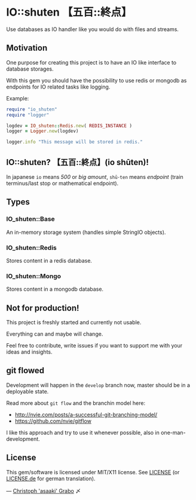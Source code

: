 # IO::shuten 【五百::終点】

Use databases as IO handler like you would do with files and streams.


## Motivation

One purpose for creating this project is to have an IO like interface to database storages.

With this gem you should have the possibility to use redis or mongodb as endpoints for IO related tasks like logging.

Example:

```ruby
require "io_shuten"
require "logger"

logdev = IO_shuten::Redis.new( REDIS_INSTANCE )
logger = Logger.new(logdev)

logger.info "This message will be stored in redis."
```


## IO::shuten? 【五百::終点】(io shūten)!

In japanese `io` means *500* or *big amount*, `shū･ten` means *endpoint* (train terminus/last stop or mathematical endpoint).


## Types


### IO_shuten::Base

An in-memory storage system (handles simple StringIO objects).


### IO_shuten::Redis

Stores content in a redis database.


### IO_shuten::Mongo

Stores content in a mongodb database.


## Not for production!

This project is freshly started and currently not usable.

Everything can and maybe will change.

Feel free to contribute, write issues if you want to support me with your ideas and insights.


## git flowed

Development will happen in the `develop` branch now, master should be in a deployable state.

Read more about `git flow` and the branchin model here:

* http://nvie.com/posts/a-successful-git-branching-model/
* https://github.com/nvie/gitflow

I like this approach and try to use it whenever possible, also in one-man-development.


## License

This gem/software is licensed under MIT/X11 license. See [LICENSE](https://raw.github.com/asaaki/io_shuten/develop/LICENSE) (or [LICENSE.de](https://raw.github.com/asaaki/io_shuten/develop/LICENSE.de) for german translation).

— [Christoph 'asaaki' Grabo](https://github.com/asaaki) 〆

